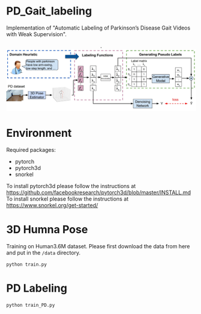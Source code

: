 # PD_Gait_labeling
Implementation of "Automatic Labeling of Parkinson’s Disease Gait
Videos with Weak Supervision". 

<p align="center">.
<img  src="Figures/tiser.jpg" width="800">
<p/>

# Environment
Required packages:
<ul>
  <li>pytorch</li>
  <li>pytorch3d</li>
  <li>snorkel</li>
</ul> 

To install pytorch3d please follow the instructions at https://github.com/facebookresearch/pytorch3d/blob/master/INSTALL.md
<br>To install snorkel please follow the instructions at https://www.snorkel.org/get-started/ 

# 3D Humna Pose 

Training on Human3.6M dataset. Please first download the data from here and put in the ```/data``` directory.
```
python train.py
```

# PD Labeling
```
python train_PD.py
```
